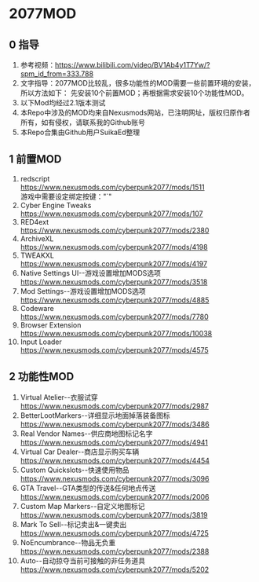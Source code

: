 # 2077MOD
## 0 指导
1. 参考视频：https://www.bilibili.com/video/BV1Ab4y1T7Yw/?spm_id_from=333.788  
2. 文字指导：2077MOD比较乱，很多功能性的MOD需要一些前置环境的安装，所以方法如下：
先安装10个前置MOD；再根据需求安装10个功能性MOD。
3. 以下Mod均经过2.1版本测试
3. 本Repo中涉及的MOD均来自Nexusmods网站，已注明网址，版权归原作者所有，如有侵权，请联系我的Github账号
4. 本Repo合集由Github用户SuikaEd整理

## 1 前置MOD
1. redscript  
https://www.nexusmods.com/cyberpunk2077/mods/1511  
游戏中需要设定绑定按键："`"
2. Cyber Engine Tweaks  
https://www.nexusmods.com/cyberpunk2077/mods/107
3. RED4ext  
https://www.nexusmods.com/cyberpunk2077/mods/2380
4. ArchiveXL  
https://www.nexusmods.com/cyberpunk2077/mods/4198
5. TWEAKXL  
https://www.nexusmods.com/cyberpunk2077/mods/4197
6. Native Settings UI--游戏设置增加MODS选项  
https://www.nexusmods.com/cyberpunk2077/mods/3518
7. Mod Settings--游戏设置增加MODS选项  
https://www.nexusmods.com/cyberpunk2077/mods/4885
8. Codeware  
https://www.nexusmods.com/cyberpunk2077/mods/7780
9. Browser Extension  
https://www.nexusmods.com/cyberpunk2077/mods/10038
10. Input Loader  
https://www.nexusmods.com/cyberpunk2077/mods/4575

## 2 功能性MOD
1. Virtual Atelier--衣服试穿
https://www.nexusmods.com/cyberpunk2077/mods/2987
2. BetterLootMarkers--详细显示地面掉落装备图标
https://www.nexusmods.com/cyberpunk2077/mods/3486
3. Real Vendor Names--供应商地图标记名字
https://www.nexusmods.com/cyberpunk2077/mods/4941
4. Virtual Car Dealer--商店显示购买车辆
https://www.nexusmods.com/cyberpunk2077/mods/4454
5. Custom Quickslots--快速使用物品
https://www.nexusmods.com/cyberpunk2077/mods/3096
6. GTA Travel--GTA类型的传送&任何地点传送
https://www.nexusmods.com/cyberpunk2077/mods/2006
7. Custom Map Markers--自定义地图标记
https://www.nexusmods.com/cyberpunk2077/mods/3819
8. Mark To Sell--标记卖出&一键卖出
https://www.nexusmods.com/cyberpunk2077/mods/4725
9. NoEncumbrance--物品无负重
https://www.nexusmods.com/cyberpunk2077/mods/2388
10. Auto--自动掠夺当前可接触的非任务道具
https://www.nexusmods.com/cyberpunk2077/mods/5202
